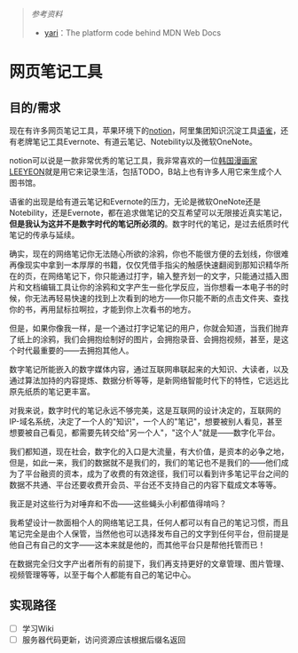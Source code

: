 > *参考资料*
>
> - [yari](https://github.com/mdn/yari)：The platform code behind MDN Web Docs

# 网页笔记工具

## 目的/需求

现在有许多网页笔记工具，苹果环境下的[notion](https://www.notion.so/zh-cn)，阿里集团知识沉淀工具[语雀](https://www.yuque.com/login?goto=https%3A%2F%2Fwww.yuque.com%2Fdashboard)，还有老牌笔记工具Evernote、有道云笔记、Notebility以及微软OneNote。

notion可以说是一款非常优秀的笔记工具，我非常喜欢的一位[韩国漫画家LEEYEON](https://www.bilibili.com/video/BV1DP4y1w7qq?share_source=copy_web)就是用它来记录生活，包括TODO，B站上也有许多人用它来生成个人图书馆。

语雀的出现是给有道云笔记和Evernote的压力，无论是微软OneNote还是Notebility，还是Evernote，都在追求做笔记的交互希望可以无限接近真实笔记，**但是我认为这并不是数字时代的笔记所必须的**。数字时代的笔记，是过去纸质时代笔记的传承与延续。

确实，现在的网络笔记你无法随心所欲的涂鸦，你也不能很方便的去划线，你很难再像现实中拿到一本厚厚的书籍，仅仅凭借手指尖的触感快速翻阅到那知识精华所在的页，在网络笔记下，你只能通过打字，输入整齐划一的文字，只能通过插入图片和文档编辑工具让你的涂鸦和文字产生一些化学反应，当你想看一本电子书的时候，你无法再轻易快速的找到上次看到的地方——你只能不断的点击文件夹、查找你的书，再用鼠标拉啊拉，才能到你上次看书的地方。

但是，如果你像我一样，是一个通过打字记笔记的用户，你就会知道，当我们抛弃了纸上的涂鸦，我们会拥抱绘制好的图片，会拥抱录音、会拥抱视频，甚至，是这个时代最重要的——去拥抱其他人。

数字笔记所能嵌入的数字媒体内容，通过互联网串联起来的大知识、大读者，以及通过算法加持的内容提炼、数据分析等等，是新网络智能时代下的特性，它远远比原先纸质的笔记更丰富。

对我来说，数字时代的笔记永远不够完美，这是互联网的设计决定的，互联网的IP-域名系统，决定了一个人的"知识"，一个人的"笔记"，想要被别人看见，甚至想要被自己看见，都需要先转交给"另一个人"，"这个人"就是——数字化平台。

我们都知道，现在社会，数字化的入口是大流量，有大价值，是资本的必争之地，但是，如此一来，我们的数据就不是我们的，我们的笔记也不是我们的——他们成为了平台融资的资本，成为了收费的有效途径，我们可以看到许多笔记平台之间的数据不共通、平台还要收费开会员、平台还不支持自己的内容下载成文本等等。

我正是对这些行为对唾弃和不齿——这些蝇头小利都值得啃吗？

我希望设计一款面相个人的网络笔记工具，任何人都可以有自己的笔记习惯，而且笔记完全是由个人保管，当然他也可以选择发布自己的文字到任何平台，但前提是他自己有自己的文字——这本来就是他的，而其他平台只是帮他托管而已！

在数据完全归文字产出者所有的前提下，我们再支持更好的文章管理、图片管理、视频管理等等，以至于每个人都能有自己的笔记中心。

## 实现路径

- [ ] 学习Wiki
- [ ] 服务器代码更新，访问资源应该根据后缀名返回